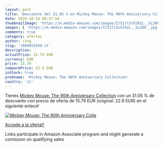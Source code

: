 ```yaml
---
layout: post
title: 'Descuento del 31.05 % en Mickey Mouse: The 90th Anniversary Colle'
date: 2020-10-18 06:37:54
thumbnailImage: 'https://m.media-amazon.com/images/I/51ltZvSlRzL._SL200_.jpg'
images: [ 'https://m.media-amazon.com/images/I/51ltZvSlRzL._SL200_.jpg' ]
comments: true
category: ofertas
author: ring
slug: '1684053560-it'
description:
actualPrice: 15.79 EUR
currency: EUR
price: 15.79
comparePrice: 22.9 EUR
inStock: true
prodname: 'Mickey Mouse: The 90th Anniversary Collection'
country: 'it'
---
```


Tienes [Mickey Mouse: The 90th Anniversary Collection](https://www.amazon.it/dp/1684053560/?tag=tolees00-21) con un 31.05 % de descuento con precio de oferta de 15.79 EUR (original: 22.9 EUR) en el siguiente enlace!

[![Mickey Mouse: The 90th Anniversary Colle](https://m.media-amazon.com/images/I/51ltZvSlRzL._SL200_.jpg)](https://www.amazon.it/dp/1684053560/?tag=tolees00-21)

[Accede a la oferta!!](https://www.amazon.it/dp/1684053560/?tag=tolees00-21)

Links participate in Amazon Associate program and might generate a comission on qualifying sales


